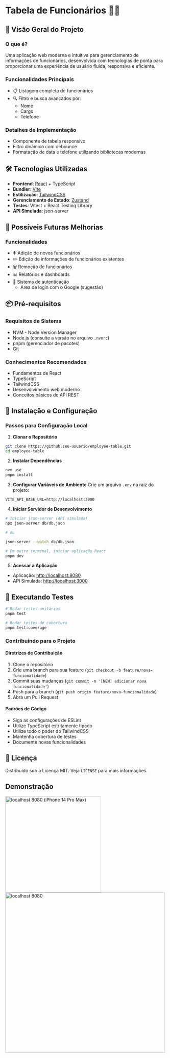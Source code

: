 # Tabela de Funcionários 👥💼

## 🌟 Visão Geral do Projeto

### O que é?
Uma aplicação web moderna e intuitiva para gerenciamento de informações de funcionários, desenvolvida com tecnologias de ponta para proporcionar uma experiência de usuário fluida, responsiva e eficiente.

### Funcionalidades Principais
- 📋 Listagem completa de funcionários
- 🔍 Filtro e busca avançados por:
  - Nome
  - Cargo
  - Telefone

### Detalhes de Implementação
  - Componente de tabela responsivo
  - Filtro dinâmico com debounce
  - Formatação de data e telefone utilizando bibliotecas modernas

## 🛠️ Tecnologias Utilizadas
- **Frontend**: [React](https://react.dev/) + TypeScript
- **Bundler**: [Vite](https://vite.dev/)
- **Estilização**: [TailwindCSS](https://tailwindcss.com/)
- **Gerenciamento de Estado**: [Zustand](https://zustand-demo.pmnd.rs/)
- **Testes**: Vitest + React Testing Library
- **API Simulada**: json-server

## 🔧 Possíveis Futuras Melhorias

### Funcionalidades 
- ➕ Adição de novos funcionários
- ✏️ Edição de informações de funcionários existentes
- 🗑️ Remoção de funcionários
- 📊 Relatórios e dashboards
- 🔐 Sistema de autenticação
  - Area de login com o Google (sugestão)

## 📦 Pré-requisitos

### Requisitos de Sistema
- NVM - Node Version Manager
- Node.js (consulte a versão no arquivo `.nvmrc`)
- pnpm (gerenciador de pacotes)
- Git

### Conhecimentos Recomendados
- Fundamentos de React
- TypeScript
- TailwindCSS
- Desenvolvimento web moderno
- Conceitos básicos de API REST

## 🚀 Instalação e Configuração

### Passos para Configuração Local

1. **Clonar o Repositório**
```bash
git clone https://github.seu-usuario/employee-table.git
cd employee-table
```

2. **Instalar Dependências**
```bash
nvm use
pnpm install
```

3. **Configurar Variáveis de Ambiente**
Crie um arquivo `.env` na raiz do projeto:
```
VITE_API_BASE_URL=http://localhost:3000
```

4. **Iniciar Servidor de Desenvolvimento**
```bash
# Iniciar json-server (API simulada)
npx json-server db/db.json

# ou

json-server --watch db/db.json

# Em outro terminal, iniciar aplicação React
pnpm dev
```

5. **Acessar a Aplicação**
- Aplicação: [http://localhost:8080](http://localhost:8080)
- API Simulada: [http://localhost:3000](http://localhost:3000)

## 🧪 Executando Testes

```bash
# Rodar testes unitários
pnpm test

# Rodar testes de cobertura
pnpm test:coverage
```

### Contribuindo para o Projeto

#### Diretrizes de Contribuição
1. Clone o repositório
2. Crie uma branch para sua feature (`git checkout -b feature/nova-funcionalidade`)
3. Commit suas mudanças (`git commit -m '[NEW] adicionar nova funcionalidade'`)
4. Push para a branch (`git push origin feature/nova-funcionalidade`)
5. Abra um Pull Request

#### Padrões de Código
- Siga as configurações de ESLint
- Utilize TypeScript estritamente tipado
- Utilize todo o poder do TailwindCSS
- Mantenha cobertura de testes
- Documente novas funcionalidades

## 📄 Licença
Distribuído sob a Licença MIT. Veja `LICENSE` para mais informações.

## Demonstração

<img src="https://tinypic.host/images/2025/03/09/localhost_8080_iPhone-14-Pro-Max.png" width="300" height="auto" alt="localhost 8080 (iPhone 14 Pro Max)">

<img src="https://tinypic.host/images/2025/03/09/localhost_8080_.png" width="500" height="auto" alt="localhost 8080">
